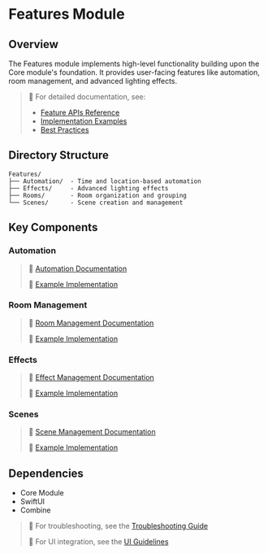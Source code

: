 # Features Module

## Overview
The Features module implements high-level functionality building upon the Core module's foundation. It provides user-facing features like automation, room management, and advanced lighting effects.

> 📘 For detailed documentation, see:
> - [Feature APIs Reference](../../docs/reference/api-reference.md#feature-apis)
> - [Implementation Examples](../../docs/examples/)
> - [Best Practices](../../docs/reference/api-reference.md#best-practices)

## Directory Structure
```
Features/
├── Automation/  - Time and location-based automation
├── Effects/     - Advanced lighting effects
├── Rooms/       - Room organization and grouping
└── Scenes/      - Scene creation and management
```

## Key Components

### Automation
> 📘 [Automation Documentation](../../docs/reference/api-reference.md#automation)
>
> 📝 [Example Implementation](../../docs/examples/automation/README.md)

### Room Management
> 📘 [Room Management Documentation](../../docs/reference/api-reference.md#room-management)
>
> 📝 [Example Implementation](../../docs/examples/rooms/README.md)

### Effects
> 📘 [Effect Management Documentation](../../docs/reference/api-reference.md#effect-management)
>
> 📝 [Example Implementation](../../docs/examples/effects/README.md)

### Scenes
> 📘 [Scene Management Documentation](../../docs/reference/api-reference.md#scene-management)
>
> 📝 [Example Implementation](../../docs/examples/scenes/README.md)

## Dependencies
- Core Module
- SwiftUI
- Combine

> 🔧 For troubleshooting, see the [Troubleshooting Guide](../../docs/guides/troubleshooting.md)
>
> 📱 For UI integration, see the [UI Guidelines](../../docs/guides/ui-guidelines.md)
